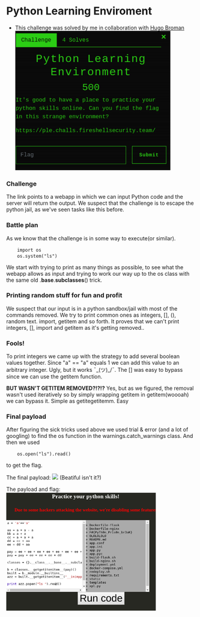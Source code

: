 # Python Learning Enviroment

* This challenge was solved by me in collaboration with [Hugo Broman](https://github.com/flawwan)
![](images/task.png)

### Challenge
The link points to a webapp in which we can input Python code and the server will return the output. We suspect that the challenge is to escape the python jail, as we've seen tasks like this before.

### Battle plan
As we know that the challenge is in some way to execute(or similar).
```
	import os
	os.system("ls")
```

We start with trying to print as many things as possible, to see what the webapp allows as input and trying to work our way up to the os class with the same old .__base__.__subclasses__() trick.

### Printing random stuff for fun and profit
We suspect that our input is in a python sandbox/jail with most of the commands removed. We try to print common ones as integers, [], (), random text. import, getitem and so forth. It proves that
we can't print integers, [], import and getitem as it's getting removed..

### Fools!
To print integers we came up with the strategy to add several boolean values together. Since "a" == "a" equals 1 we can add this value to an arbitrary integer. Ugly, but it works ¯\_(ツ)_/¯.
The [] was easy to bypass since we can use the getitem function.

**BUT WASN'T GETITEM REMOVED?!?!?**
Yes, but as we figured, the removal wasn't used iteratively so by simply wrapping getitem in getitem(woooah) we can bypass it. Simple as getitegetitemm. Easy

### Final payload
After figuring the sick tricks used above we used trial & error (and a lot of googling) to find the os function in the warnings.catch_warnings class. And then we used
```
	os.open("ls").read()
```
to get the flag. 

The final payload:
![](images/payload)
(Beatiful isn't it?)

The payload and flag:
![](images/intro.png)

